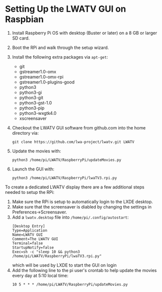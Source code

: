 Setting Up the LWATV GUI on Raspbian
====================================

 1. Install Raspberry Pi OS with desktop (Buster or later) on a 8 GB or larger SD card.
 2. Boot the RPi and walk through the setup wizard.
 3. Install the following extra packages via `apt-get`:
 
     * git
     * gstreamer1.0-omx
     * gstreamer1.0-omx-rpi
     * gstreamer1.0-plugins-good
     * python3
     * python3-gi
     * python3-git
     * python3-gst-1.0
     * python3-pip
     * python3-wxgtk4.0
     * xscreensaver
  
 4. Checkout the LWATV GUI software from github.com into the home directory via:
    ```
    git clone https://github.com/lwa-project/lwatv.git LWATV
    ```
 5. Update the movies with:
    ```
    python3 /home/pi/LWATV/RaspberryPi/updateMovies.py
    ```
 7. Launch the GUI with:
    ```
    python3 /home/pi/LWATV/RaspberryPi/lwaTV3.rpi.py
    ```
 
To create a dedicated LWATV display there are a few additional steps needed to setup the RPi:
 
 1. Make sure the RPi is setup to automatically login to the LXDE desktop.
 2. Make sure that the screensaver is diabled by changing the settings in Preferences->Screensaver.
 3. Add a `lwatv.desktop` file into `/home/pi/.config/autostart`:
    ```
    [Desktop Entry]
    Type=Application
    Name=LWATV GUI
    Comment=The LWATV GUI
    Terminal=false
    StartupNotify=false
    Exec=sh -c "sleep 10 && python3 /home/pi/LWATV/RaspberryPi/lwaTV3.rpi.py"
    ```
    which will be used by LXDE to start the GUI on login
 4. Add the following line to the pi user's crontab to help update the movies every day at 5:10 local time:
    ```
    10 5 * * * /home/pi/LWATV/RaspberryPi/updateMovies.py
    ```
